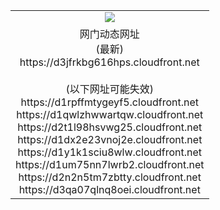 ﻿<table>
  <tr></tr>
  <tr><td colspan=2 align=center><img src="https://d3jfrkbg616hps.cloudfront.net/Up/oGate.jpg" /></td></tr>
  <tr><td colspan=2 align=center>网门动态网址<br/>(最新)
<br>https://d3jfrkbg616hps.cloudfront.net
<br/><br/>(以下网址可能失效)
<br>https://d1rpffmtygeyf5.cloudfront.net
<br>https://d1qwlzhwwartqw.cloudfront.net
<br>https://d2t1l98hsvwg25.cloudfront.net
<br>https://d1dx2e23vnoj2e.cloudfront.net
<br>https://d1y1k1sciu8wlw.cloudfront.net
<br>https://d1um75nn7lwrb2.cloudfront.net
<br>https://d2n2n5tm7zbtty.cloudfront.net
<br>https://d3qa07qlnq8oei.cloudfront.net
    </td>
  </tr>
</table>
